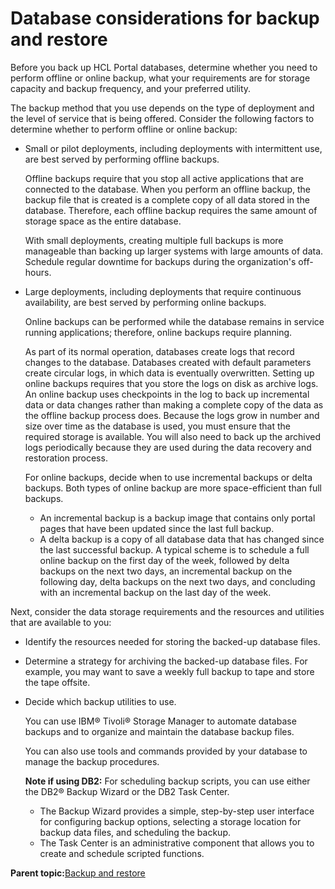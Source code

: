 # Database considerations for backup and restore

Before you back up HCL Portal databases, determine whether you need to perform offline or online backup, what your requirements are for storage capacity and backup frequency, and your preferred utility.

The backup method that you use depends on the type of deployment and the level of service that is being offered. Consider the following factors to determine whether to perform offline or online backup:

-   Small or pilot deployments, including deployments with intermittent use, are best served by performing offline backups.

    Offline backups require that you stop all active applications that are connected to the database. When you perform an offline backup, the backup file that is created is a complete copy of all data stored in the database. Therefore, each offline backup requires the same amount of storage space as the entire database.

    With small deployments, creating multiple full backups is more manageable than backing up larger systems with large amounts of data. Schedule regular downtime for backups during the organization's off-hours.

-   Large deployments, including deployments that require continuous availability, are best served by performing online backups.

    Online backups can be performed while the database remains in service running applications; therefore, online backups require planning.

    As part of its normal operation, databases create logs that record changes to the database. Databases created with default parameters create circular logs, in which data is eventually overwritten. Setting up online backups requires that you store the logs on disk as archive logs. An online backup uses checkpoints in the log to back up incremental data or data changes rather than making a complete copy of the data as the offline backup process does. Because the logs grow in number and size over time as the database is used, you must ensure that the required storage is available. You will also need to back up the archived logs periodically because they are used during the data recovery and restoration process.

    For online backups, decide when to use incremental backups or delta backups. Both types of online backup are more space-efficient than full backups.

    -   An incremental backup is a backup image that contains only portal pages that have been updated since the last full backup.
    -   A delta backup is a copy of all database data that has changed since the last successful backup.
    A typical scheme is to schedule a full online backup on the first day of the week, followed by delta backups on the next two days, an incremental backup on the following day, delta backups on the next two days, and concluding with an incremental backup on the last day of the week.


Next, consider the data storage requirements and the resources and utilities that are available to you:

-   Identify the resources needed for storing the backed-up database files.
-   Determine a strategy for archiving the backed-up database files. For example, you may want to save a weekly full backup to tape and store the tape offsite.
-   Decide which backup utilities to use.

    You can use IBM® Tivoli® Storage Manager to automate database backups and to organize and maintain the database backup files.

    You can also use tools and commands provided by your database to manage the backup procedures.

    **Note if using DB2:** For scheduling backup scripts, you can use either the DB2® Backup Wizard or the DB2 Task Center.

    -   The Backup Wizard provides a simple, step-by-step user interface for configuring backup options, selecting a storage location for backup data files, and scheduling the backup.
    -   The Task Center is an administrative component that allows you to create and schedule scripted functions.

**Parent topic:**[Backup and restore](../admin-system/i_wadm_c_bkup_restr_winlinux.md)

